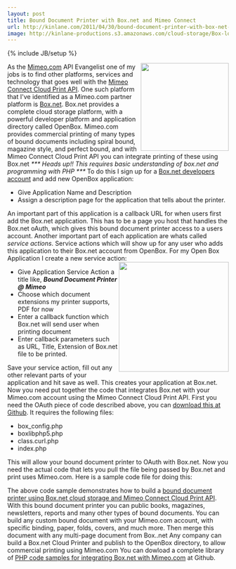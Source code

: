 ```yaml
---
layout: post
title: Bound Document Printer with Box.net and Mimeo Connect
url: http://kinlane.com/2011/04/30/bound-document-printer-with-box-net-and-mimeo-connect/
image: http://kinlane-productions.s3.amazonaws.com/cloud-storage/Box-logo-new.jpg
---
```

{% include JB/setup %}
<p>
     <img src="http://kinlane-productions.s3.amazonaws.com/cloud-storage/Box-logo-new.jpg" alt="" width="200" align="right" />As the <a title="Mimeo.com" href="http://www.mimeo.com">Mimeo.com</a> API Evangelist one of my jobs is to find other platforms, services and technology that goes well with the <a title="Mimeo Connect Cloud Print API" href="../../">Mimeo Connect Cloud Print API</a>. One such platform that I've identified as a Mimeo.com partner platform is <a title="Box.net" href="http://www.box.net">Box.net</a>. Box.net provides a complete cloud storage platform, with a powerful developer platform and application directory called OpenBox. Mimeo.com provides commercial printing of many types of bound documents including spiral bound, magazine style, and perfect bound, and with Mimeo Connect Cloud Print API you can integrate printing of these using Box.net <em>*** Heads up!! This requires basic understanding of box.net and programming with PHP ***</em> To do this I sign up for a <a title="Box.net Developer Account" href="http://www.box.net/developers">Box.net developers account</a> and add new OpenBox application:
</p>
<ul class="blue">
     <li>Give Application Name and Description
     </li>
     <li>Assign a description page for the application that tells about the printer.
     </li>
</ul>
<p>
     An important part of this application is a callback URL for when users first add the Box.net application. This has to be a page you host that handles the Box.net oAuth, which gives this bound document printer access to a users account. Another important part of each application are whats called <em>service actions</em>. Service actions which will show up for any user who adds this application to their Box.net account from OpenBox. For my Open Box Application I create a new service action: <img src="http://kinlane-productions.s3.amazonaws.com/Box.net/Open-Box.png" alt="" width="250" align="right" />
</p>
<ul class="blue">
     <li>Give Application Service Action a title like, <strong><em>Bound Document Printer @ Mimeo</em></strong>
     </li>
     <li>Choose which document extensions my printer supports, PDF for now
     </li>
     <li>Enter a callback function which Box.net will send user when printing document
     </li>
     <li>Enter callback parameters such as URL, Title, Extension of Box.net file to be printed.
     </li>
</ul>
<p>
     Save your service action, fill out any other relevant parts of your application and hit save as well. This creates your application at Box.net. Now you need put together the code that integrates Box.net with your Mimeo.com account using the Mimeo Connect Cloud Print API. First you need the OAuth piece of code described above, you can <a title="download at Github" href="https://github.com/mimeoconnect/Mimeo-Box.net">download this at Github</a>. It requires the following files:
</p>
<ul class="blue">
     <li>box_config.php
     </li>
     <li>boxlibphp5.php
     </li>
     <li>class.curl.php
     </li>
     <li>index.php
     </li>
</ul>
<p>
     This will allow your bound document printer to OAuth with Box.net. Now you need the actual code that lets you pull the file being passed by Box.net and print uses Mimeo.com. Here is a sample code file for doing this:
</p><script src="https://gist.github.com/950054.js?file=Box.net%20-%20Mimeo%20Connect%20Bound%20Document%20Printer" type="text/javascript">
</script>
<p>
     The above code sample demonstrates how to build a <a title="bound" href="../../blog/blog_detail.php?ID=90">bound document printer using Box.net cloud storage and Mimeo Connect Cloud Print API</a>. With this bound document printer you can public books, magazines, newsletters, reports and many other types of bound documents. You can build any custom bound document with your Mimeo.com account, with specific binding, paper, folds, covers, and much more. Then merge this document with any multi-page document from Box..net Any company can build a Box.net Cloud Printer and publish to the OpenBox directory, to allow commercial printing using Mimeo.com You can dowload a complete library of <a title="PHP code samples for integrating Box.net with Mimeo.com" href="https://github.com/mimeoconnect/Mimeo-Box.net">PHP code samples for integrating Box.net with Mimeo.com</a> at Github.
</p>
